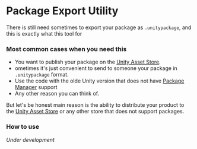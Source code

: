 # Package Export Utility
There is still need sometimes to export your package as `.unitypackage`, and this is exactly what this tool for

### Most common cases when you need this
* You want to publish your package on the [Unity Asset Store](https://assetstore.unity.com/top-assets/top-paid?aid=1101l4aUM).
* ometimes it's just convenient to send to someone your package in `.unitypackage` format.
* Use the code with the olde Unity version that does not have [Package Manager](https://docs.unity3d.com/Packages/com.unity.package-manager-ui@1.8/manual/index.html) support
* Any other reason you can think of.

But let's be honest main reason is the ability to distribute your product to the [Unity Asset Store](https://assetstore.unity.com/top-assets/top-paid?aid=1101l4aUM) or any other store that does not support packages.

### How to use
*Under development*

